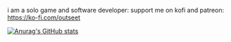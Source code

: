 i am a solo game and software developer:
support me on kofi and patreon: 
https://ko-fi.com/outseet

[![Anurag's GitHub stats](https://github-readme-stats.vercel.app/api?username=Outseet&show_icons=true)](https://github.com/anuraghazra/github-readme-stats)

